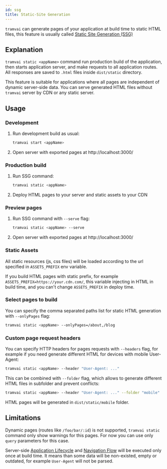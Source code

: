 ```yaml
---
id: ssg
title: Static-Site Generation
---
```


`tramvai` can generate pages of your application at build time to static HTML files, this feature is usually called [Static Site Generation (SSG)](https://www.patterns.dev/posts/static-rendering/)

## Explanation

`tramvai static <appName>` command run production build of the application, then starts application server, and make requests to all application routes. All responses are saved to `.html` files inside `dist/static` directory.

This feature is suitable for applications where all pages are independent of dynamic server-side data. You can serve generated HTML files without `tramvai` server by CDN or any static server.

## Usage

### Development

1. Run development build as usual:

   ```bash
   tramvai start <appName>
   ```

1. Open server with exported pages at http://localhost:3000/

### Production build

1. Run SSG command:

   ```bash
   tramvai static <appName>
   ```

1. Deploy HTML pages to your server and static assets to your CDN

### Preview pages

1. Run SSG command with `--serve` flag:

   ```bash
   tramvai static <appName> --serve
   ```

1. Open server with exported pages at http://localhost:3000/

### Static Assets

All static resources (js, css files) will be loaded according to the url specified in `ASSETS_PREFIX` env variable.

If you build HTML pages with static prefix, for example `ASSETS_PREFIX=https://your.cdn.com/`, this variable injecting in HTML in build time, and you can't change `ASSETS_PREFIX` in deploy time.

### Select pages to build

You can specify the comma separated paths list for static HTML generation with `--onlyPages` flag:

```bash
tramvai static <appName> --onlyPages=/about,/blog
```

### Custom page request headers

You can specify HTTP headers for pages requests with `--headers` flag, for example if you need generate different HTML for devices with mobile User-Agent:

```bash
tramvai static <appName> --header "User-Agent: ..."
```

This can be combined with `--folder` flag, which allows to generate different HTML files in subfolder and prevent conflicts:

```bash
tramvai static <appName> --header "User-Agent: ..." --folder "mobile"
```

HTML pages will be generated in `dist/static/mobile` folder.

## Limitations

Dynamic pages (routes like `/foo/bar/:id`) is not supported, `tramvai static` command only show warnings for this pages. For now you can use only `query` parameters for this case.

Server-side [Application Lifecycle](03-features/06-app-lifecycle.md) and [Navigation Flow](03-features/07-routing/02-navigation-flow.md#server-navigation) will be executed only once at build time. It means than some data will be non-existed, empty or outdated, for example `User-Agent` will not be parsed.
